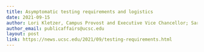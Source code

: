 ```yaml
---
title: Asymptomatic testing requirements and logistics
date: 2021-09-15
author: Lori Kletzer, Campus Provost and Executive Vice Chancellor; Sarah Latham, Vice Chancellor for Business and Administrative Services
author_email: publicaffairs@ucsc.edu
layout: post
link: https://news.ucsc.edu/2021/09/testing-requirements.html
---
```

